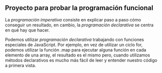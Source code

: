 ## Proyecto para probar la programación funcional

La _programación imperativa_ consiste en explicar paso a paso cómo conseguir un resultado, en cambio, la _programación declarativa_ se centra en qué hay que hacer.

Podemos utilizar _programación declarativa_ trabajando con funciones especiales de JavaScript. Por ejemplo, en vez de utilizar un ciclo for, podemos utilizar la función .map para ejecutar alguna función en cada elemento de una array, el resultado es el mismo pero, cuando utilizamos métodos declarativos es mucho más fácil de leer y entender nuestro código a primera vista.
